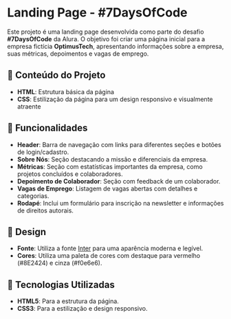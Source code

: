 # Landing Page - #7DaysOfCode

Este projeto é uma landing page desenvolvida como parte do desafio **#7DaysOfCode** da Alura. O objetivo foi criar uma página inicial para a empresa fictícia **OptimusTech**, apresentando informações sobre a empresa, suas métricas, depoimentos e vagas de emprego.

## 📁 Conteúdo do Projeto

- **HTML**: Estrutura básica da página
- **CSS**: Estilização da página para um design responsivo e visualmente atraente

## 🚀 Funcionalidades

- **Header**: Barra de navegação com links para diferentes seções e botões de login/cadastro.
- **Sobre Nós**: Seção destacando a missão e diferenciais da empresa.
- **Métricas**: Seção com estatísticas importantes da empresa, como projetos concluídos e colaboradores.
- **Depoimento de Colaborador**: Seção com feedback de um colaborador.
- **Vagas de Emprego**: Listagem de vagas abertas com detalhes e categorias.
- **Rodapé**: Inclui um formulário para inscrição na newsletter e informações de direitos autorais.

## 🎨 Design

- **Fonte**: Utiliza a fonte [Inter](https://fonts.google.com/specimen/Inter) para uma aparência moderna e legível.
- **Cores**: Utiliza uma paleta de cores com destaque para vermelho (#8E2424) e cinza (#f0e6e6).

## 🔧 Tecnologias Utilizadas

- **HTML5**: Para a estrutura da página.
- **CSS3**: Para a estilização e design responsivo.

